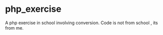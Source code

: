 # php_exercise
A php exercise in school involving conversion. Code is not from school , its from me.

